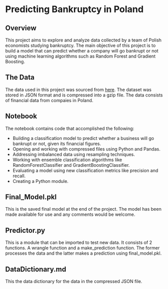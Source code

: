 # Predicting Bankruptcy in Poland

## Overview

This project aims to explore and analyze data collected by a team of Polish economists studying bankruptcy. The main objective of this project is to build a model that can predict whether a company will go bankrupt or not using machine learning algorithms such as Random Forest and Gradient Boosting. 
    
## The Data

The data used in this project was sourced from [here](https://archive.ics.uci.edu/ml/datasets/Taiwanese+Bankruptcy+Prediction#). The dataset was stored in JSON format and is compressed into a gzip file. The data consists of financial data from compaies in Poland. 


## Notebook

The notebook contains code that accomplished the following:
    
- Building a classification model to predict whether a business will go bankrupt or not, given its financial figures.
- Opening and working with compressed files using Python and Pandas.
- Addressing imbalanced data using resampling techniques.
- Working with ensemble classification algorithms like RandomForestClassifier and GradientBoostingClassifier.
- Evaluating a model using new classification metrics like precision and recall.
- Creating a Python module. 

## Final_Model.pkl

This is the saved final model at the end of the project. The model has been made available for use and any comments would be welcome.

## Predictor.py

This is a module that can be imported to test new data. It consists of 2 functions. A wrangle function and a make_prediction function. The former processes the data and the latter makes a prediction using final_model.pkl.

## DataDictionary.md

This the data dictionary for the data in the compressed JSON file.


